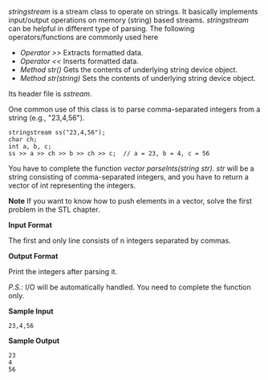 _stringstream_ is a stream class to operate on strings. It basically implements input/output operations on memory (string) based streams. _stringstream_ can be helpful in different type of parsing. The following operators/functions are commonly used here

*   _Operator >>_ Extracts formatted data.
*   _Operator <<_ Inserts formatted data.
*   _Method str()_ Gets the contents of underlying string device object.
*   _Method str(string)_ Sets the contents of underlying string device object.

Its header file is _sstream_.

One common use of this class is to parse comma-separated integers from a string (e.g., "23,4,56").

```
stringstream ss("23,4,56");
char ch;
int a, b, c;
ss >> a >> ch >> b >> ch >> c;  // a = 23, b = 4, c = 56

```

You have to complete the function _vector parseInts(string str)_. _str_ will be a string consisting of comma-separated integers, and you have to return a vector of int representing the integers.

**Note** If you want to know how to push elements in a vector, solve the first problem in the STL chapter.

**Input Format**

The first and only line consists of n integers separated by commas.

**Output Format**

Print the integers after parsing it.

_P.S.:_ I/O will be automatically handled. You need to complete the function only.

**Sample Input**

```
23,4,56

```

**Sample Output**

```
23
4
56

```

